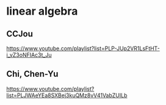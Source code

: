 # linear algebra

## CCJou

https://www.youtube.com/playlist?list=PLP-JUp2VR1LsFtHT-i_vZ3oNFIAc3t_Ju

## Chi, Chen-Yu

https://www.youtube.com/playlist?list=PLJWAeYEa8SXBej3kuQMz8vV41VabZUILb
